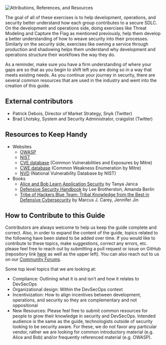 ![Attributions, References, and Resources](../assets/img/headers/resources.png)

The goal of all of these exercises is to help development, operations, and security better understand how each group contributes to a secure SDLC. On the development and operations side, doing exercises like Threat Modeling and Capture the Flag as mentioned previously, help them develop a better understanding of how to weave security into their processes. Similarly on the security side, exercises like owning a service through production and shadowing helps them understand why development and operations structure their workflows the way they do.

As a reminder, make sure you have a firm understanding of where your gaps are so that as you begin to shift left you are doing so in a way that meets existing needs. As you continue your journey in security, there are several common resources that are used in the industry and went into the creation of this guide. 

## External contributors

* Patrick Debois, Director of Market Strategy, Snyk (Twitter)
* Brad Lhotsky, System and Security Administrator, craigslist (Twitter)

## Resources to Keep Handy

* Websites
    * [OWASP](https://owasp.org/)
    * [NIST](https://www.nist.gov/)
    * [CVE database](https://cve.mitre.org/) (Common Vulnerabilities and Exposures by Mitre)
    * [CWE database](https://cwe.mitre.org/) (Common Weakness Enumeration by Mitre)
    * [NVD](https://nvd.nist.gov/) (National Vulnerability Database by NIST)
* Books 
    * [Alice and Bob Learn Application Security](https://www.wiley.com/en-us/Alice+and+Bob+Learn+Application+Security-p-9781119687405) by Tanya Janca
    * [Defensive Security Handbook](https://www.oreilly.com/library/view/defensive-security-handbook/9781491960370/) by Lee Brotherston, Amanda Berlin
    * [Tribe of Hackers Blue Team: Tribal Knowledge from the Best in Defensive Cybersecurity](https://www.wiley.com/en-us/Tribe+of+Hackers+Blue+Team%3A+Tribal+Knowledge+from+the+Best+in+Defensive+Cybersecurity-p-9781119643425) by Marcus J. Carey, Jennifer Jin

## How to Contribute to this Guide

Contributors are always welcome to help us keep the guide complete and correct. Also, in order to expand the content of the guide, topics related to the following have been slated to be added over time. If you would like to contribute to these topics, make suggestions, correct any errors, etc. please feel free to reach out by submitting a pull request or issue on GitHub (repository link [here](https://github.com/PagerDuty/devsecops-docs) as well as the upper left). You can also reach out to us on our [Community Forums](https://community.pagerduty.com/forum/).

Some top level topics that we are looking at:

* Compliance: Outlining what it is and isn’t and how it relates to DevSecOps
* Organizational design: Within the DevSecOps context
* Incentivization: How to align incentives between development, operations, and security so they are complementary and not oppositional 
* New Resources: Please feel free to submit common resources for people to grow their knowledge in security and DevSecOps. Intended audience is the same as the guide, technologists outside of security looking to be security aware. For these, we do not favor any particular vendor, rather we are looking for common introductory material (e.g. Alice and Bob) and/or frequently referenced material (e.g. OWASP).

